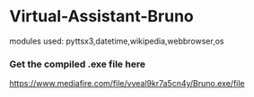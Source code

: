 # Virtual-Assistant-Bruno
modules used: pyttsx3,datetime,wikipedia,webbrowser,os


### Get the compiled .exe file here
https://www.mediafire.com/file/vveal9kr7a5cn4y/Bruno.exe/file
